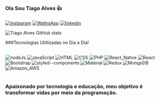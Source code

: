 ### Ola Sou Tiago Alves 👍

### 

[![Instagram](https://img.shields.io/badge/Instagram-E4405F?style=for-the-badge&logo=instagram&logoColor=white)](https://www.instagram.com/_tiagoalves_kr/)  [![WathsApp](https://img.shields.io/badge/WhatsApp-25D366?style=for-the-badge&logo=whatsapp&logoColor=white)](https://api.whatsapp.com/send?phone=5538992507225&text=O)  [![linkedin](https://img.shields.io/badge/LinkedIn-0077B5?style=for-the-badge&logo=linkedin&logoColor=white)](https://www.linkedin.com/in/tiago-alves-69476a206/)


![Tiago Alves GitHub stats](https://github-readme-stats.vercel.app/api?username=tiagoalvesmoc&show_icons=true&theme=cobalt)



###Tecnologias Ultilizadas no Dia a Dia!

<div style="display: inline_block"><br/>
<img  alt="nodeJs" src="https://img.shields.io/badge/Node.js-43853D?style=for-the-badge&logo=node.js&logoColor=white"/>
<img  alt="JavaScript" src="https://img.shields.io/badge/JavaScript-323330?style=for-the-badge&logo=javascript&logoColor=F7DF1E"/>
<img  alt="HTML" src="https://img.shields.io/badge/HTML-239120?style=for-the-badge&logo=html5&logoColor=white"/>
<img  alt="CSS" src="https://img.shields.io/badge/CSS-239120?&style=for-the-badge&logo=css3&logoColor=white"/>
<img  alt="PHP" src="https://img.shields.io/badge/PHP-777BB4?style=for-the-badge&logo=php&logoColor=white"/>
<img  alt="React_Native" src="https://img.shields.io/badge/React_Native-20232A?style=for-the-badge&logo=react&logoColor=61DAFB"/>
<img  alt="React" src="https://img.shields.io/badge/React-20232A?style=for-the-badge&logo=react&logoColor=61DAFB"/>
<img  alt="Bootstrap" src="https://img.shields.io/badge/Bootstrap-563D7C?style=for-the-badge&logo=bootstrap&logoColor=white"/>
<img  alt="styled--components" src="https://img.shields.io/badge/styled--components-DB7093?style=for-the-badge&logo=styled-components&logoColor=white"/>
<img  alt="Material" src="https://img.shields.io/badge/Material--UI-0081CB?style=for-the-badge&logo=material-ui&logoColor=white"/>
<img  alt="Redux" src="https://img.shields.io/badge/Redux-593D88?style=for-the-badge&logo=redux&logoColor=white"/>
<img  alt="MongoDB" src="https://img.shields.io/badge/MongoDB-4EA94B?style=for-the-badge&logo=mongodb&logoColor=white"/>
<img  alt="Amazon_AWS" src="https://img.shields.io/badge/Amazon_AWS-232F3E?style=for-the-badge&logo=amazon-aws&logoColor=white"/>
</div>
</div> 
 
<br/>

### Apaixonado por tecnologia e educação, meu objetivo é transformar vidas por meio da programação.
 

 


 

 

 

 
 

 
 

 

 

